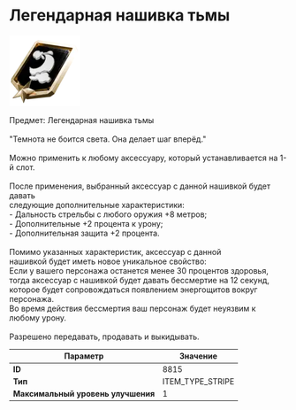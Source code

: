 # Легендарная нашивка тьмы

![Item Image](../img/8815.webp?raw=true)

Предмет: Легендарная нашивка тьмы<br><br>"Темнота не боится света. Она делает шаг вперёд."<br><br>Можно применить к любому аксессуару, который устанавливается на 1-й слот.<br><br>После применения, выбранный аксессуар с данной нашивкой будет давать<br>следующие дополнительные характеристики:<br>- Дальность стрельбы с любого оружия +8 метров;<br>- Дополнительные +2 процента к урону;<br>- Дополнительная защита +2 процента.<br><br>Помимо указанных характеристик, аксессуар с данной <br>нашивкой будет иметь новое уникальное свойство:<br>Если у вашего персонажа останется менее 30 процентов здоровья, <br>тогда аксессуар с нашивкой будет давать бессмертие на 12 секунд,<br>которое будет сопровождаться появлением энергощитов вокруг персонажа.<br>Во время действия бессмертия ваш персонаж будет неуязвим к любому урону.<br><br>Разрешено передавать, продавать и выкидывать.


| Параметр | Значение |
|----------|----------|
| **ID** | 8815 |
| **Тип** | ITEM_TYPE_STRIPE |
| **Максимальный уровень улучшения** | 1 |


